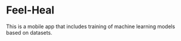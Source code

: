 # Feel-Heal
This is a mobile app that includes training of machine learning models based on datasets.
